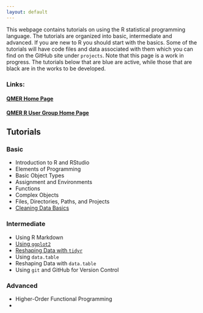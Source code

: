```yaml
---
layout: default
---
```


This webpage contains tutorials on using the R statistical programming language.
The tutorials are organized into basic, intermediate and advanced. 
If you are new to R you should start with the basics. 
Some of the tutorials will have code files and data associated with them which you can find on the GitHub site under `projects`.
Note that this page is a work in progress. 
The tutorials below that are blue are active, while those that are black are in the works to be developed.

### Links:

#### [QMER Home Page](https://aub.ie/qmer)

#### [QMER R User Group Home Page](https://auqmer.github.io/qmer_rug/)

## Tutorials

### Basic

* Introduction to R and RStudio
* Elements of Programming
* Basic Object Types
* Assignment and Environments
* Functions
* Complex Objects
* Files, Directories, Paths, and Projects
* [Cleaning Data Basics](https://auqmer.github.io/TutoR/cleaningdata_basics.html)

### Intermediate

* Using R Markdown
* [Using `ggplot2`](https://auqmer.github.io/TutoR/ggplot2_tutorial.html)
* [Reshaping Data with `tidyr`](https://auqmer.github.io/TutoR/reshaping_data_with_tidyr.html)
* Using `data.table`
* Reshaping Data with `data.table`
* Using `git` and GitHub for Version Control

### Advanced

* Higher-Order Functional Programming
* 
